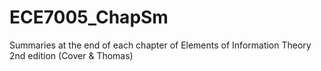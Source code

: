 # ECE7005_ChapSm
Summaries at the end of each chapter of Elements of Information Theory 2nd edition (Cover &amp; Thomas)
